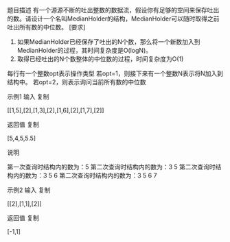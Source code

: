 题目描述
有一个源源不断的吐出整数的数据流，假设你有足够的空间来保存吐出的数。请设计一个名叫MedianHolder的结构，MedianHolder可以随时取得之前吐出所有数的中位数。
[要求]
1. 如果MedianHolder已经保存了吐出的N个数，那么将一个新数加入到MedianHolder的过程，其时间复杂度是O(logN)。
2. 取得已经吐出的N个数整体的中位数的过程，时间复杂度为O(1)

每行有一个整数opt表示操作类型
若opt=1，则接下来有一个整数N表示将N加入到结构中。
若opt=2，则表示询问当前所有数的中位数

示例1
输入
复制

[[1,5],[2],[1,3],[2],[1,6],[2],[1,7],[2]]

返回值
复制

[5,4,5,5.5]

说明

第一次查询时结构内的数为：5
第二次查询时结构内的数为：3 5
第二次查询时结构内的数为：3 5 6
第二次查询时结构内的数为：3 5 6 7
 

示例2
输入
复制

[[2],[1,1],[2]]

返回值
复制

[-1,1]

